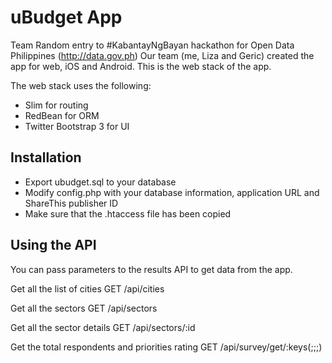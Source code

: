 uBudget App
===========

Team Random entry to #KabantayNgBayan hackathon for Open Data Philippines (http://data.gov.ph) 
Our team (me, Liza and Geric) created the app for web, iOS and Android. This is the web stack of the app.

The web stack uses the following:

* Slim for routing
* RedBean for ORM
* Twitter Bootstrap 3 for UI

Installation
------------

* Export ubudget.sql to your database
* Modify config.php with your database information, application URL and ShareThis publisher ID
* Make sure that the .htaccess file has been copied

Using the API
-------------

You can pass parameters to the results API to get data from the app.

Get all the list of cities
GET /api/cities

Get all the sectors
GET /api/sectors

Get all the sector details
GET /api/sectors/:id

Get the total respondents and priorities rating
GET /api/survey/get/:keys(<gender>;<age>;<salary>;<cities>)



